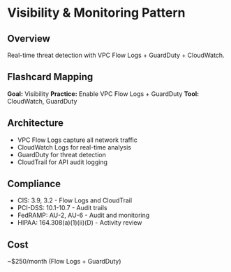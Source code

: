 # Visibility & Monitoring Pattern

## Overview
Real-time threat detection with VPC Flow Logs + GuardDuty + CloudWatch.

## Flashcard Mapping
**Goal:** Visibility
**Practice:** Enable VPC Flow Logs + GuardDuty
**Tool:** CloudWatch, GuardDuty

## Architecture
- VPC Flow Logs capture all network traffic
- CloudWatch Logs for real-time analysis
- GuardDuty for threat detection
- CloudTrail for API audit logging

## Compliance
- CIS: 3.9, 3.2 - Flow Logs and CloudTrail
- PCI-DSS: 10.1-10.7 - Audit trails
- FedRAMP: AU-2, AU-6 - Audit and monitoring
- HIPAA: 164.308(a)(1)(ii)(D) - Activity review

## Cost
~$250/month (Flow Logs + GuardDuty)
